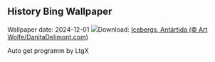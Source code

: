 ## History Bing Wallpaper
Wallpaper date: 2024-12-01
![](https://www.bing.com/th?id=OHR.IcebergsAntarctica_ES-ES3608779732_UHD.jpg&w=1000)Download: [Icebergs, Antártida (© Art Wolfe/DanitaDelimont.com)](https://www.bing.com/th?id=OHR.IcebergsAntarctica_ES-ES3608779732_UHD.jpg)

Auto get programm by LtgX
